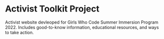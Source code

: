 # Activist Toolkit Project

Activist website devleoped for Girls Who Code Summer Immersion Program 2022. Includes good-to-know information, educational resources, and ways to take action.
